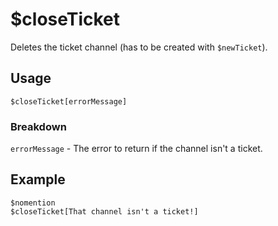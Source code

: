 # $closeTicket
Deletes the ticket channel (has to be created with `$newTicket`).

## Usage
```
$closeTicket[errorMessage]
```

### Breakdown
`errorMessage` - The error to return if the channel isn't a ticket.

## Example
```
$nomention
$closeTicket[That channel isn't a ticket!]
```
